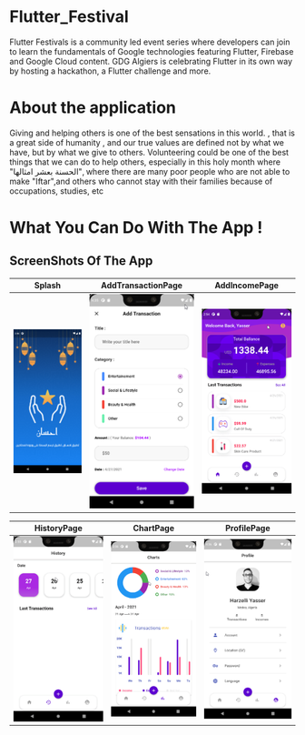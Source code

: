 # Flutter_Festival
Flutter Festivals is a community led event series where developers can join to learn the fundamentals of Google technologies featuring Flutter, Firebase and Google
Cloud content. GDG Algiers is celebrating Flutter in its own way by hosting a hackathon, a Flutter challenge and more.
# About the application
Giving and helping others is one of the best sensations in this world. , that is a great side of humanity , and our true values are defined not by what we have, but by what we give to others.
Volunteering could be one of the best things that we can do to help others, especially in this holy month where "الحسنة بعشر امثالها", where there are many poor people who are not able to make "Iftar",and others who cannot stay with their families because of occupations, studies, etc

# What You Can Do With The App !


## ScreenShots Of The App 

  Splash                 |   AddTransactionPage      |  AddIncomePage
:-------------------------:|:-------------------------:|:-------------------------:
![](https://github.com/ItsYasser/Ihsan/blob/main/Screenshots/main.png?raw=true)|![](https://github.com/El-Mysto/personal_expenses/blob/master/Screenshots/AddTransaction.png?raw=true)|![](https://github.com/El-Mysto/personal_expenses/blob/master/Screenshots/IncomeGif.gif?raw=true)



  HistoryPage              |   ChartPage               |  ProfilePage
:-------------------------:|:-------------------------:|:-------------------------:
![](https://github.com/El-Mysto/personal_expenses/blob/master/Screenshots/HistoryGif.gif?raw=true)|![](https://github.com/El-Mysto/personal_expenses/blob/master/Screenshots/Chart.gif?raw=true)|![](https://github.com/El-Mysto/personal_expenses/blob/master/Screenshots/Profile.png?raw=true)
